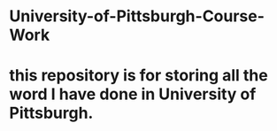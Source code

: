# University-of-Pittsburgh-Course-Work
# this repository is for storing all the word I have done in University of Pittsburgh.
